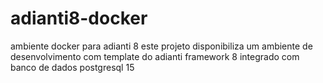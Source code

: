 # adianti8-docker
 ambiente docker para adianti 8
 este projeto disponibiliza um ambiente de desenvolvimento com template do adianti framework 8 integrado com banco de dados postgresql 15
